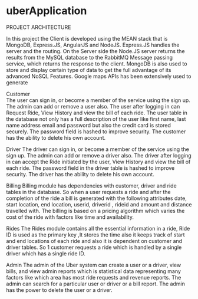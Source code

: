 # uberApplication

PROJECT ARCHITECTURE

In this project the Client is developed using the MEAN stack that is MongoDB, Express.JS, AngularJS and NodeJS. Express.JS handles the server and the routing. On the Server side the Node.JS server returns the results from the MySQL database to the RabbitMQ Message passing service, which returns the response to the client. MongoDB is also used to store and display certain type of data to get the full advantage of its advanced NoSQL Features. Google maps APIs has been extensively used to generate 

 
Customer	
The user can sign in, or become a member of the service using the sign up. The admin can add or remove a user also. The user after logging in can Request Ride, View History and view the bill of each ride. The user table in the database not only has a full description of the user like first name, last name address email and password but also the credit card is stored securely. The password field is hashed to improve security. The customer has the ability to delete his own account.
 
Driver
The driver can sign in, or become a member of the service using the sign up. The admin can add or remove a driver also. The driver after logging in can accept the Ride initiated by the user, View History and view the bill of each ride. The password field in the driver table is hashed to improve security. The driver has the ability to delete his own account.

Billing
Billing module has dependencies with customer, driver and ride tables in the database. So when a user requests a ride and after the completion of the ride a bill is generated with the following attributes date, start location, end location, userid, driverid , rideid and amount and distance travelled with. The billing is based on a pricing algorithm which varies the cost of the ride with factors like time and availability.




 Rides 
The Rides module contains all the essential information in  a ride, Ride ID is used as the primary key ,It stores the time also  it keeps track of start and end locations of each ride and also it is dependent on customer and driver tables. So 1 customer requests a ride which is handled by a single driver which has a single ride ID.

Admin
The admin of the Uber system can create a user or a driver, view bills,  and view admin reports which is statistical data representing many factors like which area has most ride requests and revenue reports. The admin can search for a particular user or driver or a bill report. The admin has the power to delete the user or a driver.  







